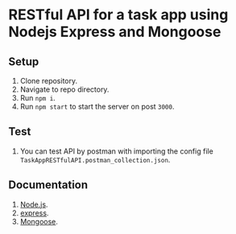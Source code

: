 # RESTful API for a task app using Nodejs Express and Mongoose

## Setup

1. Clone repository.
2. Navigate to repo directory.
3. Run `npm i`.
4. Run `npm start` to start the server on post `3000`.

## Test

1. You can test API by postman with importing the config file `TaskAppRESTfulAPI.postman_collection.json`.

## Documentation

1. [Node.js](https://nodejs.org/dist/latest-v12.x/docs/api/).
2. [express](https://expressjs.com/en/4x/api.html).
3. [Mongoose](https://mongoosejs.com/docs/api/model.html).